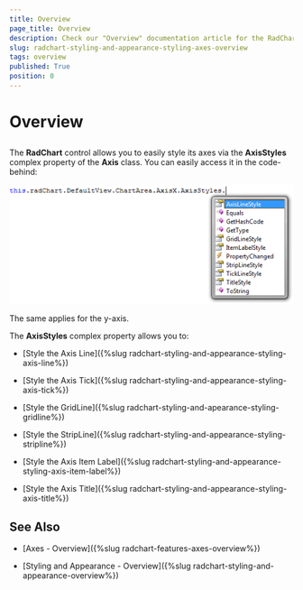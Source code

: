 ```yaml
---
title: Overview
page_title: Overview
description: Check our "Overview" documentation article for the RadChart WPF control.
slug: radchart-styling-and-appearance-styling-axes-overview
tags: overview
published: True
position: 0
---
```


# Overview



## 

The __RadChart__ control allows you to easily style its axes via the __AxisStyles__ complex property of the __Axis__ class. You can easily access it in the code-behind:

![](images/RadChart_StylingAxesOverview_01.png)

The same applies for the y-axis.

The __AxisStyles__ complex property allows you to:

* [Style the Axis Line]({%slug radchart-styling-and-appearance-styling-axis-line%})

* [Style the Axis Tick]({%slug radchart-styling-and-appearance-styling-axis-tick%})

* [Style the GridLine]({%slug radchart-styling-and-apearance-styling-gridline%})

* [Style the StripLine]({%slug radchart-styling-and-appearance-styling-stripline%})

* [Style the Axis Item Label]({%slug radchart-styling-and-appearance-styling-axis-item-label%})

* [Style the Axis Title]({%slug radchart-styling-and-appearance-styling-axis-title%})

## See Also

 * [Axes - Overview]({%slug radchart-features-axes-overview%})

 * [Styling and Appearance - Overview]({%slug radchart-styling-and-appearance-overview%})
